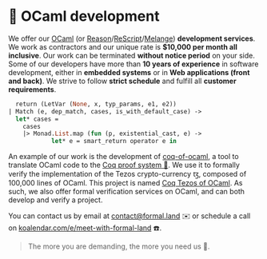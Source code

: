 # 🐫 OCaml development

We offer our [OCaml](https://ocaml.org/) (or [Reason](https://reasonml.github.io/)/[ReScript](https://rescript-lang.org/)/[Melange](https://github.com/melange-re/melange)) **development services**. We work as contractors and our unique rate is **$10,000 per month all inclusive**. Our work can be terminated **without notice period** on your side. Some of our developers have more than **10 years of experience** in software development, either in **embedded systems** or in **Web applications (front and back)**. We strive to follow **strict schedule** and fulfill all **customer requirements**.

```ocaml
  return (LetVar (None, x, typ_params, e1, e2))
| Match (e, dep_match, cases, is_with_default_case) ->
  let* cases =
    cases
    |> Monad.List.map (fun (p, existential_cast, e) ->
            let* e = smart_return operator e in
```

An example of our work is the development of [coq-of-ocaml](https://github.com/formal-land/coq-of-ocaml), a tool to translate OCaml code to the [Coq proof system 🐓](https://coq.inria.fr/). We use it to formally verify the implementation of the Tezos crypto-currency ꜩ, composed of 100,000 lines of OCaml. This project is named [Coq Tezos of OCaml](https://formal-land.gitlab.io/coq-tezos-of-ocaml/). As such, we also offer formal verification services on OCaml, and can both develop and verify a project.

You can contact us by email at [&#099;&#111;&#110;&#116;&#097;&#099;&#116;&#064;formal&#046;&#108;&#097;&#110;&#100;](mailto:&#099;&#111;&#110;&#116;&#097;&#099;&#116;&#064;formal&#046;&#108;&#097;&#110;&#100;) ✉️ or schedule a call on [koalendar.com/e/meet-with-formal-land](https://koalendar.com/e/meet-with-formal-land) ☎️.

> The more you are demanding, the more you need us 🏇.
